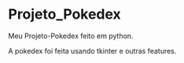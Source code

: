 # Projeto_Pokedex
 Meu Projeto-Pokedex feito em python.

A pokedex foi feita usando tkinter e outras features.
